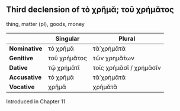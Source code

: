 ## Third declension of τὸ χρῆμᾰ; τοῦ χρήμᾰτος

thing, matter (pl), goods, money

|                | Singular     | Plural                  |
|----------------|--------------|-------------------------|
| **Nominative** | τὸ χρῆμᾰ     | τᾰ̀ χρήμᾰτᾰ              |
| **Genitive**   | τοῦ χρήμᾰτος | τῶν χρημᾰ́των            |
| **Dative**     | τῷ χρήμᾰτῐ   | τοῖς χρήμᾰσῐ / χρήμᾰσῐν |
| **Accusative** | τὸ χρῆμᾰ     | τᾰ̀ χρήμᾰτᾰ              |
| **Vocative**   | χρῆμᾰ        | χρήμᾰτᾰ                 |


Introduced in Chapter 11
